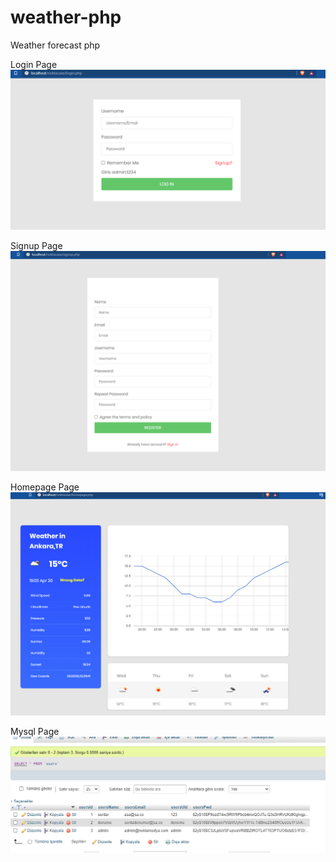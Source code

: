 # weather-php
Weather forecast php

Login Page
![Login](https://github.com/drokbers/weather-php/blob/main/img/logon1.PNG?raw=true)

Signup Page
![Signup](https://github.com/drokbers/weather-php/blob/main/img/signup.PNG?raw=true)

Homepage Page
![Homepage](https://github.com/drokbers/weather-php/blob/main/img/home.PNG?raw=true)

Mysql Page
![Mysql](https://github.com/drokbers/weather-php/blob/main/img/mysql.PNG?raw=true)
